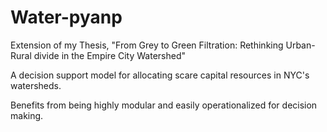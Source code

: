 # Water-pyanp


Extension of my Thesis, "From Grey to Green Filtration: Rethinking Urban-Rural divide in the Empire City Watershed" 

A decision support model for allocating scare capital resources in NYC's watersheds. 

Benefits from being highly modular and easily operationalized for decision making.
